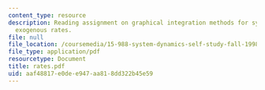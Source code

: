 ```yaml
---
content_type: resource
description: Reading assignment on graphical integration methods for systems with
  exogenous rates.
file: null
file_location: /coursemedia/15-988-system-dynamics-self-study-fall-1998-spring-1999/aaf48817e0dee947aa818dd322b45e59_rates.pdf
file_type: application/pdf
resourcetype: Document
title: rates.pdf
uid: aaf48817-e0de-e947-aa81-8dd322b45e59
---
```

